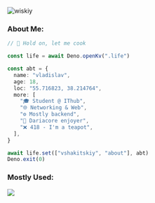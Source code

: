 ![wiskiy]("./wiskiy.png")

### About Me:
```ts
// 🍳 Hold on, let me cook

const life = await Deno.openKv(".life")

const abt = {
  name: "vladislav",
  age: 18,
  loc: "55.716823, 38.214764",
  more: [
    "🎓 Student @ IThub",
    "🌐 Networking & Web",
    "⚙️ Mostly backend",
    "🎵 Dariacore enjoyer",
    "❌ 418 - I'm a teapot",
  ],
}

await life.set(["vshakitskiy", "about"], abt)
Deno.exit(0)
```

### Mostly Used:
<p>
   <a href="https://github.com/LelouchFR/skill-icons">
      <img src="https://go-skill-icons.vercel.app/api/icons?i=git,deno,nodejs,typescript,react,tailwindcss,vite,nextjs,gleam,postgresql,vercel,docker,arch&theme=dark" />
   </a>
</p>
